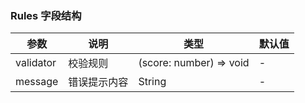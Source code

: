 ### Rules 字段结构
| 参数 | 说明 | 类型 | 默认值
| --- | --- | --- | ---
| validator | 校验规则 | (score: number) => void | -
| message | 错误提示内容 | String | -